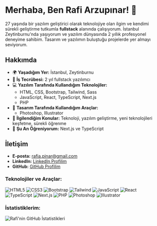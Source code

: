 # Merhaba, Ben Rafi Arzupınar! 👋

27 yaşında bir yazılım geliştirici olarak teknolojiye olan ilgim ve kendimi sürekli geliştirme tutkumla **fullstack** alanında çalışıyorum. İstanbul Zeytinburnu'nda yaşıyorum ve yazılım dünyasında 2 yıllık profesyonel deneyime sahibim. Tasarım ve yazılımın buluştuğu projelerde yer almayı seviyorum.

## Hakkımda

- 🌍 **Yaşadığım Yer:** İstanbul, Zeytinburnu
- 💼 **İş Tecrübesi:** 2 yıl fullstack yazılımcı
- 💻 **Yazılım Tarafında Kullandığım Teknolojiler:**
  - HTML, CSS, Bootstrap, Tailwind, Sass
  - JavaScript, React, TypeScript, Next.js
  - PHP
- 🎨 **Tasarım Tarafında Kullandığım Araçlar:**
  - Photoshop, Illustrator
- 🔭 **İlgilendiğim Konular:** Teknoloji, yazılım geliştirme, yeni teknolojileri keşfetme, sürekli öğrenme
- 🌱 **Şu An Öğreniyorum:** Next.js ve TypeScript

## İletişim

- **E-posta:** rafia.pinar@gmail.com
- **LinkedIn:** [LinkedIn Profilim](https://www.linkedin.com/in/rafiarzupinar)
- **GitHub:** [GitHub Profilim](https://github.com/rafiarzupinar)

### Teknolojiler ve Araçlar:
![HTML5](https://img.shields.io/badge/-HTML5-E34F26?logo=html5&logoColor=white&style=for-the-badge)
![CSS3](https://img.shields.io/badge/-CSS3-1572B6?logo=css3&logoColor=white&style=for-the-badge)
![Bootstrap](https://img.shields.io/badge/-Bootstrap-563D7C?logo=bootstrap&logoColor=white&style=for-the-badge)
![Tailwind](https://img.shields.io/badge/-TailwindCSS-38B2AC?logo=tailwind-css&logoColor=white&style=for-the-badge)
![JavaScript](https://img.shields.io/badge/-JavaScript-F7DF1E?logo=javascript&logoColor=black&style=for-the-badge)
![React](https://img.shields.io/badge/-React-61DAFB?logo=react&logoColor=black&style=for-the-badge)
![TypeScript](https://img.shields.io/badge/-TypeScript-007ACC?logo=typescript&logoColor=white&style=for-the-badge)
![Next.js](https://img.shields.io/badge/-Next.js-000000?logo=next.js&logoColor=white&style=for-the-badge)
![PHP](https://img.shields.io/badge/-PHP-777BB4?logo=php&logoColor=white&style=for-the-badge)
![Photoshop](https://img.shields.io/badge/-Photoshop-31A8FF?logo=adobe-photoshop&logoColor=black&style=for-the-badge)
![Illustrator](https://img.shields.io/badge/-Illustrator-FF9A00?logo=adobe-illustrator&logoColor=white&style=for-the-badge)

### İstatistiklerim:
![Rafi'nin GitHub İstatistikleri](https://github-readme-stats.vercel.app/api?username=rafiarzupinar&show_icons=true&theme=radical)
